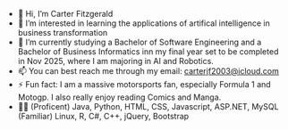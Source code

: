 - 👋 Hi, I’m Carter Fitzgerald
- 👀 I’m interested in learning the applications of artifical intelligence in business transformation
- 🌱 I’m currently studying a Bachelor of Software Engineering and a Bachelor of Business Informatics inn my final year set to be completed in Nov 2025, where I am majoring in AI and Robotics.
- 📫 You can best reach me through my email: carterjf2003@icloud.com
- ⚡ Fun fact: I am a massive motorsports fan, especially Formula 1 and Motogp. I also really enjoy reading Comics and Manga.
- 👨‍💻 (Proficent) Java, Python, HTML, CSS, Javascript, ASP.NET, MySQL (Familiar) Linux, R, C#, C++, jQuery, Bootstrap

<!---
CarterFitzgerald/CarterFitzgerald is a ✨ special ✨ repository because its `README.md` (this file) appears on your GitHub profile.
You can click the Preview link to take a look at your changes.
--->
